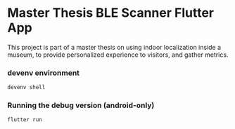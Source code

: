 # Master Thesis BLE Scanner Flutter App

This project is part of a master thesis on using indoor localization inside a museum, to provide personalized experience to visitors, and gather metrics.

### devenv environment

```sh
devenv shell
```

### Running the debug version (android-only)

```sh
flutter run
```
